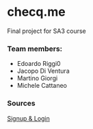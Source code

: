 # checq.me
Final project for SA3 course

### Team members:

* Edoardo Riggi0
* Jacopo Di Ventura
* Martino Giorgi
* Michele Cattaneo

### Sources

[Signup & Login](https://github.com/bradtraversy/node_passport_login) 
